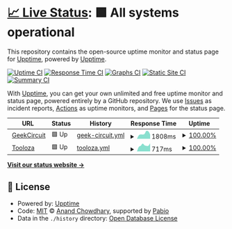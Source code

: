 # [📈 Live Status](https://upptime.github.io/upptime): <!--live status--> **🟩 All systems operational**

This repository contains the open-source uptime monitor and status page for [Upptime](https://upptime.js.org), powered by [Upptime](https://github.com/upptime/upptime).

[![Uptime CI](https://github.com/GeekCircuitOfficial/StatusPage/workflows/Uptime%20CI/badge.svg)](https://github.com/GeekCircuitOfficial/StatusPage/actions?query=workflow%3A%22Uptime+CI%22)
[![Response Time CI](https://github.com/GeekCircuitOfficial/StatusPage/workflows/Response%20Time%20CI/badge.svg)](https://github.com/GeekCircuitOfficial/StatusPage/actions?query=workflow%3A%22Response+Time+CI%22)
[![Graphs CI](https://github.com/GeekCircuitOfficial/StatusPage/workflows/Graphs%20CI/badge.svg)](https://github.com/GeekCircuitOfficial/StatusPage/actions?query=workflow%3A%22Graphs+CI%22)
[![Static Site CI](https://github.com/GeekCircuitOfficial/StatusPage/workflows/Static%20Site%20CI/badge.svg)](https://github.com/GeekCircuitOfficial/StatusPage/actions?query=workflow%3A%22Static+Site+CI%22)
[![Summary CI](https://github.com/GeekCircuitOfficial/StatusPage/workflows/Summary%20CI/badge.svg)](https://github.com/GeekCircuitOfficial/StatusPage/actions?query=workflow%3A%22Summary+CI%22)

With [Upptime](https://upptime.js.org), you can get your own unlimited and free uptime monitor and status page, powered entirely by a GitHub repository. We use [Issues](https://github.com/upptime/upptime/issues) as incident reports, [Actions](https://github.com/GeekCircuitOfficial/StatusPage/actions) as uptime monitors, and [Pages](https://upptime.github.io/upptime) for the status page.

<!--start: status pages-->
<!-- This summary is generated by Upptime (https://github.com/upptime/upptime) -->
<!-- Do not edit this manually, your changes will be overwritten -->
<!-- prettier-ignore -->
| URL | Status | History | Response Time | Uptime |
| --- | ------ | ------- | ------------- | ------ |
| <img alt="" src="https://assets.geekcircuit.com/img/favicon/favicon.png" height="13"> [GeekCircuit](https://www.geekcircuit.com/) | 🟩 Up | [geek-circuit.yml](https://github.com/GeekCircuitOfficial/StatusPage/commits/HEAD/history/geek-circuit.yml) | <details><summary><img alt="Response time graph" src="./graphs/geek-circuit/response-time-week.png" height="20"> 1808ms</summary><br><a href="https://status.geekcircuit.com/history/geek-circuit"><img alt="Response time 1205" src="https://img.shields.io/endpoint?url=https%3A%2F%2Fraw.githubusercontent.com%2FGeekCircuitOfficial%2FStatusPage%2FHEAD%2Fapi%2Fgeek-circuit%2Fresponse-time.json"></a><br><a href="https://status.geekcircuit.com/history/geek-circuit"><img alt="24-hour response time 1480" src="https://img.shields.io/endpoint?url=https%3A%2F%2Fraw.githubusercontent.com%2FGeekCircuitOfficial%2FStatusPage%2FHEAD%2Fapi%2Fgeek-circuit%2Fresponse-time-day.json"></a><br><a href="https://status.geekcircuit.com/history/geek-circuit"><img alt="7-day response time 1808" src="https://img.shields.io/endpoint?url=https%3A%2F%2Fraw.githubusercontent.com%2FGeekCircuitOfficial%2FStatusPage%2FHEAD%2Fapi%2Fgeek-circuit%2Fresponse-time-week.json"></a><br><a href="https://status.geekcircuit.com/history/geek-circuit"><img alt="30-day response time 1297" src="https://img.shields.io/endpoint?url=https%3A%2F%2Fraw.githubusercontent.com%2FGeekCircuitOfficial%2FStatusPage%2FHEAD%2Fapi%2Fgeek-circuit%2Fresponse-time-month.json"></a><br><a href="https://status.geekcircuit.com/history/geek-circuit"><img alt="1-year response time 1205" src="https://img.shields.io/endpoint?url=https%3A%2F%2Fraw.githubusercontent.com%2FGeekCircuitOfficial%2FStatusPage%2FHEAD%2Fapi%2Fgeek-circuit%2Fresponse-time-year.json"></a></details> | <details><summary><a href="https://status.geekcircuit.com/history/geek-circuit">100.00%</a></summary><a href="https://status.geekcircuit.com/history/geek-circuit"><img alt="All-time uptime 100.00%" src="https://img.shields.io/endpoint?url=https%3A%2F%2Fraw.githubusercontent.com%2FGeekCircuitOfficial%2FStatusPage%2FHEAD%2Fapi%2Fgeek-circuit%2Fuptime.json"></a><br><a href="https://status.geekcircuit.com/history/geek-circuit"><img alt="24-hour uptime 100.00%" src="https://img.shields.io/endpoint?url=https%3A%2F%2Fraw.githubusercontent.com%2FGeekCircuitOfficial%2FStatusPage%2FHEAD%2Fapi%2Fgeek-circuit%2Fuptime-day.json"></a><br><a href="https://status.geekcircuit.com/history/geek-circuit"><img alt="7-day uptime 100.00%" src="https://img.shields.io/endpoint?url=https%3A%2F%2Fraw.githubusercontent.com%2FGeekCircuitOfficial%2FStatusPage%2FHEAD%2Fapi%2Fgeek-circuit%2Fuptime-week.json"></a><br><a href="https://status.geekcircuit.com/history/geek-circuit"><img alt="30-day uptime 100.00%" src="https://img.shields.io/endpoint?url=https%3A%2F%2Fraw.githubusercontent.com%2FGeekCircuitOfficial%2FStatusPage%2FHEAD%2Fapi%2Fgeek-circuit%2Fuptime-month.json"></a><br><a href="https://status.geekcircuit.com/history/geek-circuit"><img alt="1-year uptime 100.00%" src="https://img.shields.io/endpoint?url=https%3A%2F%2Fraw.githubusercontent.com%2FGeekCircuitOfficial%2FStatusPage%2FHEAD%2Fapi%2Fgeek-circuit%2Fuptime-year.json"></a></details>
| <img alt="" src="https://icons.duckduckgo.com/ip3/tooloza.com.ico" height="13"> [Tooloza](https://tooloza.com/) | 🟩 Up | [tooloza.yml](https://github.com/GeekCircuitOfficial/StatusPage/commits/HEAD/history/tooloza.yml) | <details><summary><img alt="Response time graph" src="./graphs/tooloza/response-time-week.png" height="20"> 717ms</summary><br><a href="https://status.geekcircuit.com/history/tooloza"><img alt="Response time 693" src="https://img.shields.io/endpoint?url=https%3A%2F%2Fraw.githubusercontent.com%2FGeekCircuitOfficial%2FStatusPage%2FHEAD%2Fapi%2Ftooloza%2Fresponse-time.json"></a><br><a href="https://status.geekcircuit.com/history/tooloza"><img alt="24-hour response time 661" src="https://img.shields.io/endpoint?url=https%3A%2F%2Fraw.githubusercontent.com%2FGeekCircuitOfficial%2FStatusPage%2FHEAD%2Fapi%2Ftooloza%2Fresponse-time-day.json"></a><br><a href="https://status.geekcircuit.com/history/tooloza"><img alt="7-day response time 717" src="https://img.shields.io/endpoint?url=https%3A%2F%2Fraw.githubusercontent.com%2FGeekCircuitOfficial%2FStatusPage%2FHEAD%2Fapi%2Ftooloza%2Fresponse-time-week.json"></a><br><a href="https://status.geekcircuit.com/history/tooloza"><img alt="30-day response time 629" src="https://img.shields.io/endpoint?url=https%3A%2F%2Fraw.githubusercontent.com%2FGeekCircuitOfficial%2FStatusPage%2FHEAD%2Fapi%2Ftooloza%2Fresponse-time-month.json"></a><br><a href="https://status.geekcircuit.com/history/tooloza"><img alt="1-year response time 693" src="https://img.shields.io/endpoint?url=https%3A%2F%2Fraw.githubusercontent.com%2FGeekCircuitOfficial%2FStatusPage%2FHEAD%2Fapi%2Ftooloza%2Fresponse-time-year.json"></a></details> | <details><summary><a href="https://status.geekcircuit.com/history/tooloza">100.00%</a></summary><a href="https://status.geekcircuit.com/history/tooloza"><img alt="All-time uptime 100.00%" src="https://img.shields.io/endpoint?url=https%3A%2F%2Fraw.githubusercontent.com%2FGeekCircuitOfficial%2FStatusPage%2FHEAD%2Fapi%2Ftooloza%2Fuptime.json"></a><br><a href="https://status.geekcircuit.com/history/tooloza"><img alt="24-hour uptime 100.00%" src="https://img.shields.io/endpoint?url=https%3A%2F%2Fraw.githubusercontent.com%2FGeekCircuitOfficial%2FStatusPage%2FHEAD%2Fapi%2Ftooloza%2Fuptime-day.json"></a><br><a href="https://status.geekcircuit.com/history/tooloza"><img alt="7-day uptime 100.00%" src="https://img.shields.io/endpoint?url=https%3A%2F%2Fraw.githubusercontent.com%2FGeekCircuitOfficial%2FStatusPage%2FHEAD%2Fapi%2Ftooloza%2Fuptime-week.json"></a><br><a href="https://status.geekcircuit.com/history/tooloza"><img alt="30-day uptime 100.00%" src="https://img.shields.io/endpoint?url=https%3A%2F%2Fraw.githubusercontent.com%2FGeekCircuitOfficial%2FStatusPage%2FHEAD%2Fapi%2Ftooloza%2Fuptime-month.json"></a><br><a href="https://status.geekcircuit.com/history/tooloza"><img alt="1-year uptime 100.00%" src="https://img.shields.io/endpoint?url=https%3A%2F%2Fraw.githubusercontent.com%2FGeekCircuitOfficial%2FStatusPage%2FHEAD%2Fapi%2Ftooloza%2Fuptime-year.json"></a></details>

<!--end: status pages-->

[**Visit our status website →**](https://upptime.github.io/upptime)

## 📄 License

- Powered by: [Upptime](https://github.com/upptime/upptime)
- Code: [MIT](./LICENSE) © [Anand Chowdhary](https://anandchowdhary.com), supported by [Pabio](https://pabio.com)
- Data in the `./history` directory: [Open Database License](https://opendatacommons.org/licenses/odbl/1-0/)
